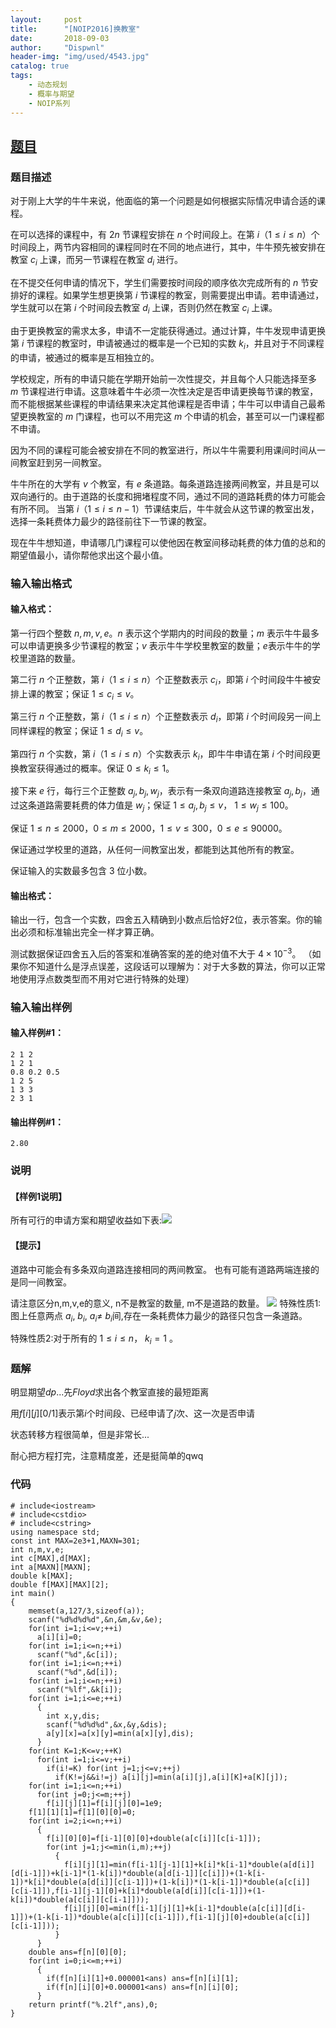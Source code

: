 ```yaml
---
layout:     post
title:      "[NOIP2016]换教室"
date:       2018-09-03
author:     "Dispwnl"
header-img: "img/used/4543.jpg"
catalog: true
tags:
    - 动态规划
    - 概率与期望
    - NOIP系列
---
```

## [题目](https://www.luogu.org/problemnew/show/P1850)
### 题目描述
对于刚上大学的牛牛来说，他面临的第一个问题是如何根据实际情况申请合适的课程。

在可以选择的课程中，有 $2n$ 节课程安排在 $n$ 个时间段上。在第 $i$（$1 \leq i \leq n$）个时间段上，两节内容相同的课程同时在不同的地点进行，其中，牛牛预先被安排在教室 $c_i$ 上课，而另一节课程在教室 $d_i$ 进行。

在不提交任何申请的情况下，学生们需要按时间段的顺序依次完成所有的 $n$ 节安排好的课程。如果学生想更换第 $i$ 节课程的教室，则需要提出申请。若申请通过，学生就可以在第 $i$ 个时间段去教室 $d_i$ 上课，否则仍然在教室 $c_i$ 上课。

由于更换教室的需求太多，申请不一定能获得通过。通过计算，牛牛发现申请更换第 $i$ 节课程的教室时，申请被通过的概率是一个已知的实数 $k_i$，并且对于不同课程的申请，被通过的概率是互相独立的。

学校规定，所有的申请只能在学期开始前一次性提交，并且每个人只能选择至多 $m$ 节课程进行申请。这意味着牛牛必须一次性决定是否申请更换每节课的教室，而不能根据某些课程的申请结果来决定其他课程是否申请；牛牛可以申请自己最希望更换教室的 $m$ 门课程，也可以不用完这 $m$ 个申请的机会，甚至可以一门课程都不申请。

因为不同的课程可能会被安排在不同的教室进行，所以牛牛需要利用课间时间从一间教室赶到另一间教室。

牛牛所在的大学有 $v$ 个教室，有 $e$ 条道路。每条道路连接两间教室，并且是可以双向通行的。由于道路的长度和拥堵程度不同，通过不同的道路耗费的体力可能会有所不同。 当第 $i$（$1 \leq i \leq n-1$）节课结束后，牛牛就会从这节课的教室出发，选择一条耗费体力最少的路径前往下一节课的教室。

现在牛牛想知道，申请哪几门课程可以使他因在教室间移动耗费的体力值的总和的期望值最小，请你帮他求出这个最小值。

### 输入输出格式
#### 输入格式：
第一行四个整数 $n,m,v,e$。$n$ 表示这个学期内的时间段的数量；$m$ 表示牛牛最多可以申请更换多少节课程的教室；$v$ 表示牛牛学校里教室的数量；$e$表示牛牛的学校里道路的数量。

第二行 $n$ 个正整数，第 $i$（$1 \leq i \leq n$）个正整数表示 $c_i$，即第 $i$ 个时间段牛牛被安排上课的教室；保证 $1 \le c_i \le v$。

第三行 $n$ 个正整数，第 $i$（$1 \leq i \leq n$）个正整数表示 $d_i$，即第 $i$ 个时间段另一间上同样课程的教室；保证 $1 \le d_i \le v$。

第四行 $n$ 个实数，第 $i$（$1 \leq i \leq n$）个实数表示 $k_i$，即牛牛申请在第 $i$ 个时间段更换教室获得通过的概率。保证 $0 \le k_i \le 1$。

接下来 $e$ 行，每行三个正整数 $a_j, b_j, w_j$，表示有一条双向道路连接教室 $a_j, b_j$，通过这条道路需要耗费的体力值是 $w_j$；保证 $1 \le a_j, b_j \le v$， $1 \le w_j \le 100$。

保证 $1 \leq n \leq 2000$，$0 \leq m \leq 2000$，$1 \leq v \leq 300$，$0 \leq e \leq 90000$。

保证通过学校里的道路，从任何一间教室出发，都能到达其他所有的教室。

保证输入的实数最多包含 $3$ 位小数。

#### 输出格式：
输出一行，包含一个实数，四舍五入精确到小数点后恰好$2$位，表示答案。你的输出必须和标准输出完全一样才算正确。

测试数据保证四舍五入后的答案和准确答案的差的绝对值不大于 $4 \times 10^{-3}$。 （如果你不知道什么是浮点误差，这段话可以理解为：对于大多数的算法，你可以正常地使用浮点数类型而不用对它进行特殊的处理）

### 输入输出样例
#### 输入样例#1：
```
2 1 2
1 2 1
0.8 0.2 0.5 
1 2 5
1 3 3
2 3 1
```
#### 输出样例#1：
```
2.80
```
### 说明
#### 【样例1说明】
所有可行的申请方案和期望收益如下表:![](https://cdn.luogu.org/upload/pic/3442.png)
#### 【提示】
道路中可能会有多条双向道路连接相同的两间教室。 也有可能有道路两端连接的是同一间教室。

请注意区分n,m,v,e的意义, n不是教室的数量, m不是道路的数量。
![](https://cdn.luogu.org/upload/pic/3443.png)
特殊性质1:图上任意两点 $a_i$, $b_i$, $a_i$≠ $b_i$间,存在一条耗费体力最少的路径只包含一条道路。

特殊性质2:对于所有的 $1≤ i≤ n$， $k_i= 1$ 。

### 题解
明显期望$dp$...先$Floyd$求出各个教室直接的最短距离

用$f[i][j][0/1]$表示第$i$个时间段、已经申请了$j$次、这一次是否申请

状态转移方程很简单，但是非常长...

耐心把方程打完，注意精度差，还是挺简单的qwq

### 代码
```
# include<iostream>
# include<cstdio>
# include<cstring>
using namespace std;
const int MAX=2e3+1,MAXN=301;
int n,m,v,e;
int c[MAX],d[MAX];
int a[MAXN][MAXN];
double k[MAX];
double f[MAX][MAX][2];
int main()
{
    memset(a,127/3,sizeof(a));
    scanf("%d%d%d%d",&n,&m,&v,&e);
    for(int i=1;i<=v;++i)
      a[i][i]=0;
    for(int i=1;i<=n;++i)
      scanf("%d",&c[i]);
    for(int i=1;i<=n;++i)
      scanf("%d",&d[i]);
    for(int i=1;i<=n;++i)
      scanf("%lf",&k[i]);
    for(int i=1;i<=e;++i)
      {
      	int x,y,dis;
      	scanf("%d%d%d",&x,&y,&dis);
        a[y][x]=a[x][y]=min(a[x][y],dis);
      }
    for(int K=1;K<=v;++K)
      for(int i=1;i<=v;++i)
        if(i!=K) for(int j=1;j<=v;++j)
          if(K!=j&&i!=j) a[i][j]=min(a[i][j],a[i][K]+a[K][j]);
    for(int i=1;i<=n;++i)
      for(int j=0;j<=m;++j)
        f[i][j][1]=f[i][j][0]=1e9;
    f[1][1][1]=f[1][0][0]=0;
    for(int i=2;i<=n;++i)
      {
      	f[i][0][0]=f[i-1][0][0]+double(a[c[i]][c[i-1]]);
      	for(int j=1;j<=min(i,m);++j)
      	  {
      	  	f[i][j][1]=min(f[i-1][j-1][1]+k[i]*k[i-1]*double(a[d[i]][d[i-1]])+k[i-1]*(1-k[i])*double(a[d[i-1]][c[i]])+(1-k[i-1])*k[i]*double(a[d[i]][c[i-1]])+(1-k[i])*(1-k[i-1])*double(a[c[i]][c[i-1]]),f[i-1][j-1][0]+k[i]*double(a[d[i]][c[i-1]])+(1-k[i])*double(a[c[i]][c[i-1]]));
    		f[i][j][0]=min(f[i-1][j][1]+k[i-1]*double(a[c[i]][d[i-1]])+(1-k[i-1])*double(a[c[i]][c[i-1]]),f[i-1][j][0]+double(a[c[i]][c[i-1]]));
          }
      }
    double ans=f[n][0][0];
	for(int i=0;i<=m;++i)
	  {
	 	if(f[n][i][1]+0.000001<ans) ans=f[n][i][1];
	 	if(f[n][i][0]+0.000001<ans) ans=f[n][i][0];
	  }
	return printf("%.2lf",ans),0;
}
```

